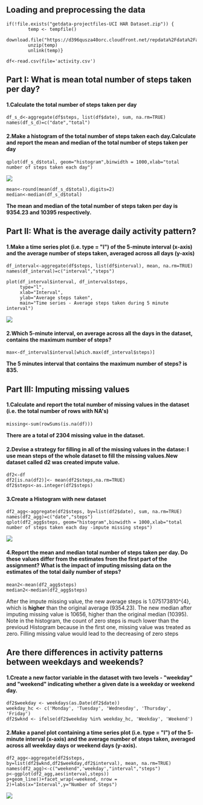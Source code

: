 Loading and preprocessing the data
----------------------------------

    if(!file.exists("getdata-projectfiles-UCI HAR Dataset.zip")) {
            temp <- tempfile()
            download.file("https://d396qusza40orc.cloudfront.net/repdata%2Fdata%2Factivity.zip",temp)
            unzip(temp)
            unlink(temp)}

    df<-read.csv(file='activity.csv')

Part I: What is mean total number of steps taken per day?
---------------------------------------------------------

#### 1.Calculate the total number of steps taken per day

    df_s_d<-aggregate(df$steps, list(df$date), sum, na.rm=TRUE)
    names(df_s_d)=c("date","total")

#### 2.Make a histogram of the total number of steps taken each day.Calculate and report the mean and median of the total number of steps taken per day

    qplot(df_s_d$total, geom="histogram",binwidth = 1000,xlab="total number of steps taken each day") 

![](PA1_template_files/figure-markdown_strict/hisgram-1.png)

    mean<-round(mean(df_s_d$total),digits=2)
    median<-median(df_s_d$total)

**The mean and median of the total number of steps taken per day is
9354.23 and 10395 respectively.**

Part II: What is the average daily activity pattern?
----------------------------------------------------

#### 1.Make a time series plot (i.e. type = "l") of the 5-minute interval (x-axis) and the average number of steps taken, averaged across all days (y-axis)

    df_interval<-aggregate(df$steps, list(df$interval), mean, na.rm=TRUE)
    names(df_interval)=c("interval","steps")

    plot(df_interval$interval, df_interval$steps, 
         type="l",
         xlab="Interval",
         ylab="Average steps taken",
         main="Time series - Average steps taken during 5 minute interval")

![](PA1_template_files/figure-markdown_strict/interval%20-1.png)

#### 2.Which 5-minute interval, on average across all the days in the dataset, contains the maximum number of steps?

    max<-df_interval$interval[which.max(df_interval$steps)]

**The 5 minutes interval that contains the maximum number of steps? is
835.**

Part III: Imputing missing values
---------------------------------

#### 1.Calculate and report the total number of missing values in the dataset (i.e. the total number of rows with NA's)

    missing<-sum(rowSums(is.na(df)))

**There are a total of 2304 missing value in the dataset.**

#### 2.Devise a strategy for filling in all of the missing values in the datase: I use mean steps of the whole dataset to fill the missing values.New dataset called d2 was created impute value.

    df2<-df
    df2[is.na(df2)]<- mean(df2$steps,na.rm=TRUE) 
    df2$steps<-as.integer(df2$steps)

#### 3.Create a Histogram with new dataset

    df2_agg<-aggregate(df2$steps, by=list(df2$date), sum, na.rm=TRUE)
    names(df2_agg)=c("date","steps")
    qplot(df2_agg$steps, geom="histogram",binwidth = 1000,xlab="total number of steps taken each day -impute missing steps") 

![](PA1_template_files/figure-markdown_strict/histogram_Nomissing-1.png)

#### 4.Report the mean and median total number of steps taken per day. Do these values differ from the estimates from the first part of the assignment? What is the impact of imputing missing data on the estimates of the total daily number of steps?

    mean2<-mean(df2_agg$steps)
    median2<-median(df2_agg$steps)

After the impute missing value, the new average steps is
1.075173810^{4}, which is **higher** than the original average
(9354.23). The new median after imputing missing value is 10656, higher
than the original median (10395). Note in the histogram, the count of
zero steps is much lower than the previoud Histogram because in the
first one, missing value was treated as zero. Filling missing value
would lead to the decreasing of zero steps

Are there differences in activity patterns between weekdays and weekends?
-------------------------------------------------------------------------

#### 1.Create a new factor variable in the dataset with two levels - "weekday" and "weekend" indicating whether a given date is a weekday or weekend day.

    df2$weekday <- weekdays(as.Date(df2$date))
    weekday_hc <- c('Monday', 'Tuesday', 'Wednesday', 'Thursday', 'Friday')
    df2$wknd <- ifelse(df2$weekday %in% weekday_hc, 'Weekday', 'Weekend')

#### 2.Make a panel plot containing a time series plot (i.e. type = "l") of the 5- minute interval (x-axis) and the average number of steps taken, averaged across all weekday days or weekend days (y-axis).

    df2_agg<-aggregate(df2$steps, by=list(df2$wknd,df2$weekday,df2$interval), mean, na.rm=TRUE)
    names(df2_agg)<-c("weekend",'weekday',"interval","steps")
    p<-ggplot(df2_agg,aes(interval,steps))
    p+geom_line()+facet_wrap(~weekend, nrow = 2)+labs(x="Interval",y="Number of Steps")

![](PA1_template_files/figure-markdown_strict/time%20series%20chart-1.png)

